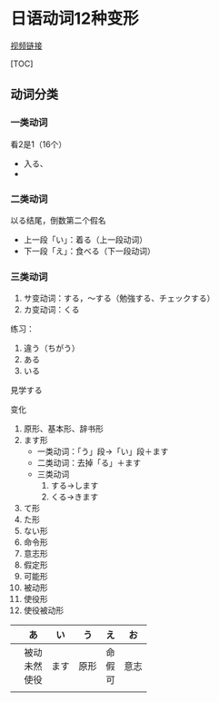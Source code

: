 # 日语动词12种变形

[视频链接](https://www.bilibili.com/video/BV1Np411f79T)

[TOC]

## 动词分类

### 一类动词

看2是1（16个）

- 入る、
- 

### 二类动词

以る结尾，倒数第二个假名

- 上一段「い」：着る（上一段动词）
- 下一段「え」：食べる（下一段动词）

### 三类动词

1. サ变动词：する，～する（勉強する、チェックする）
2. カ变动词：くる

练习：

1. 違う（ちがう）
2. ある
3. いる

見学する

变化

1. 原形、基本形、辞书形
2. ます形
   - 一类动词：「う」段→「い」段＋ます
   - 二类动词：去掉「る」＋ます
   - 三类动词
     1. する→します
     2. くる→きます
3. て形
4. た形
5. ない形
6. 命令形
7. 意志形
8. 假定形
9. 可能形
10. 被动形
11. 使役形
12. 使役被动形

|      |           あ           |  い  |  う  |        え        |  お  |
| ---- | :--------------------: | :--: | :--: | :--------------: | :--: |
|      | 被动<br/>未然<br/>使役 | ます | 原形 | 命<br/>假<br/>可 | 意志 |
|      |                        |      |      |                  |      |







